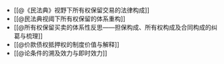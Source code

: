 - [[@《民法典》视野下所有权保留交易的法律构成]]
- [[@民法典视阈下所有权保留的体系重构]]
- [[@所有权保留买卖的体系性反思——担保构成、所有权构成及合同构成的纠葛与梳理]]
- [[@价款债权抵押权的制度价值与解释]]
- [[@论条件的溯及效力与即时效力]]